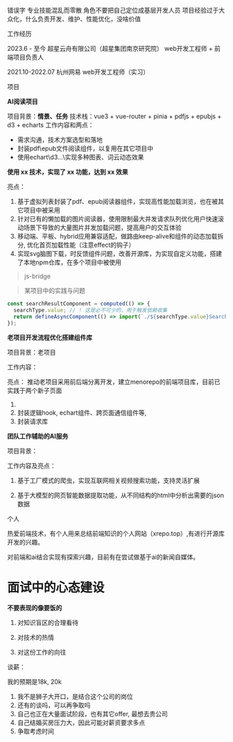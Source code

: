 错误字
专业技能混乱而零散
角色不要把自己定位成基层开发人员
项目经验过于大众化，什么负责开发、维护、性能优化，没啥价值


工作经历

2023.6 - 至今      超星云舟有限公司（超星集团南京研究院）      web开发工程师 + 前端项目负责人

2021.10-2022.07    杭州网易                                 web开发工程师（实习）

项目

**AI阅读项目**

项目背景：**情景、任务**
技术栈：vue3 + vue-router + pinia + pdfjs + epubjs + d3 + echarts
工作内容和两点：
- 需求沟通，技术方案选型和落地
- 封装pdf\epub文件阅读组件，以复用在其它项目中
- 使用echart\d3\...\实现多种图表、词云动态效果


**使用 xx 技术，实现了 xx 功能，达到 xx 效果**

亮点：

1. 基于虚拟列表封装了pdf、epub阅读器组件，实现高性能加载浏览，也在被其它项目中被采用
2. 针对已有的懒加载的图片阅读器，使用限制最大并发请求队列优化用户快速滚动场景下导致的大量图片并发加载问题，提高用户的交互体验
3. 移动端、平板、hybrid应用兼容适配，做路由keep-alive和组件的动态加载拆分, 优化首页加载性能（注意effect的钩子）
4. 实现svg脑图下载，时反馈组件问题，改善开源库，为实现自定义功能，搭建了本地npm仓库，在多个项目中被使用

> js-bridge

> 某项目中的实践与问题
```js
const searchResultComponent = computed(() => {
  searchType.value; // ! 这是必不可少的，用于触发依赖收集
  return defineAsyncComponent(() => import(`./${searchType.value}SearchResult.vue`));
});
```

**老项目开发流程优化搭建组件库**

项目背景：老项目

工作内容：

亮点： 推动老项目采用前后端分离开发，建立menorepo的前端项目库，目前已实践于两个新子页面

1. 
2. 封装逻辑hook, echart组件、跨页面通信组件等, 
3. 封装请求库

**团队工作辅助的AI服务**

项目背景：

工作内容及亮点：

1. 基于工厂模式的爬虫，实现互联网相关视频搜索功能，支持灵活扩展

2. 基于大模型的网页智能数据提取功能，从不同结构的html中分析出需要的json数据

   

个人

热爱前端技术，有个人用来总结前端知识的个人网站（xrepo.top）,有进行开源库开发的兴趣。

对前端和ai结合实现有探索兴趣，目前有在尝试做基于ai的新闻自媒体。


# 面试中的心态建设

**不要表现的像要饭的**

1. 对知识盲区的合理看待

2. 对技术的热情

3. 对这份工作的向往

   

谈薪：

我的预期是18k, 20k

1. 我不是狮子大开口，是结合这个公司的岗位
2. 还有的谈吗，可以再争取吗
3. 自己也正在大量面试阶段，也有其它offer, 最想去贵公司
4. 自己结婚买房压力大，因此可能对薪资要求多点
5. 争取考虑时间